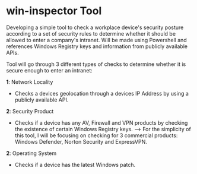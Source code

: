 # win-inspector Tool
Developing a simple tool to check a workplace device's security posture according to a set of security rules to determine whether it should be allowed to enter a company's intranet.
Will be made using Powershell and references Windows Registry keys and information from publicly available APIs.

Tool will go through 3 different types of checks to determine whether it is secure enough to enter an intranet:

**1**: Network Locality
- Checks a devices geolocation through a devices IP Address by using a publicly available API.

**2**: Security Product
- Checks if a device has any AV, Firewall and VPN products by checking the existence of certain Windows Registry keys.
--> For the simplicity of this tool, I will be focusing on checking for 3 commercial products: Windows Defender, Norton Security and ExpressVPN.

**2**: Operating System
- Checks if a device has the latest Windows patch.
